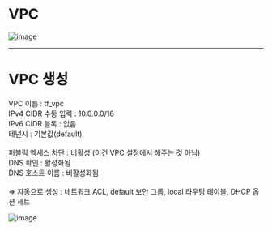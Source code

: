 # VPC

![image](https://github.com/user-attachments/assets/9c14eb9c-8dad-4c3c-b61c-1fcd8c4d3af2)

---

# VPC 생성

VPC 이름 : tf_vpc <br>
IPv4 CIDR 수동 입력 : 10.0.0.0/16 <br>
IPv6 CIDR 블록 : 없음 <br>
테넌시 : 기본값(default) <br>
<br>
퍼블릭 엑세스 차단 : 비활성 (이건 VPC 설정에서 해주는 것 아님) <br>
DNS 확인 : 활성화됨 <br>
DNS 호스트 이름 : 비활성화됨 <br>
<br>
⇒ 자동으로 생성 : 네트워크 ACL, default 보안 그룹, local 라우팅 테이블, DHCP 옵션 세트

![image](https://github.com/user-attachments/assets/5a274a12-e178-4555-bc10-8011e70f8411)
